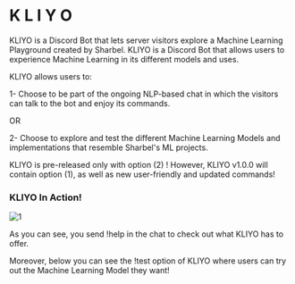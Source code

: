 # K L I Y O

KLIYO is a Discord Bot that lets server visitors explore a Machine Learning Playground created by Sharbel. KLIYO is a Discord Bot that allows users to experience Machine Learning in its different models and uses. 

KLIYO allows users to:

1- Choose to be part of the ongoing NLP-based chat in which the visitors can talk to the bot and enjoy its commands.

OR 

2- Choose to explore and test the different Machine Learning Models and implementations that resemble Sharbel's ML projects.

KLIYO is pre-released only with option (2) ! However, KLIYO v1.0.0 will contain option (1), as well as new user-friendly and updated commands!

### KLIYO In Action!  

![1](https://user-images.githubusercontent.com/72712113/178288078-dca509f5-f954-490d-afca-4ae4eb028725.png)  

As you can see, you send !help in the chat to check out what KLIYO has to offer.  

Moreover, below you can see the !test option of KLIYO where users can try out the Machine Learning Model they want!  

